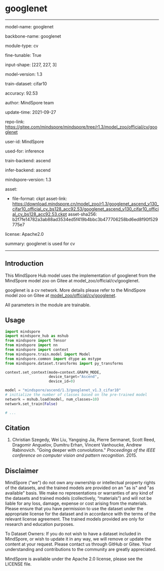 # googlenet

---

model-name: googlenet

backbone-name: googlenet

module-type: cv

fine-tunable: True

input-shape: [227, 227, 3]

model-version: 1.3

train-dataset: cifar10

accuracy: 92.53

author: MindSpore team

update-time: 2021-09-27

repo-link: <https://gitee.com/mindspore/mindspore/tree/r1.3/model_zoo/official/cv/googlenet>

user-id: MindSpore

used-for: inference

train-backend: ascend

infer-backend: ascend

mindspore-version: 1.3

asset:

-
    file-format: ckpt
    asset-link: <https://download.mindspore.cn/model_zoo/r1.3/googlenet_ascend_v130_cifar10_official_cv_bs128_acc92.53/googlenet_ascend_v130_cifar10_official_cv_bs128_acc92.53.ckpt>
    asset-sha256: b2f7fe14782a3ab88ad3534ed5f419b4bbc3b477706258bd6ed8f90f529775e7

license: Apache2.0

summary: googlenet is used for cv

---

## Introduction

This MindSpore Hub model uses the implementation of googlenet from the MindSpore model zoo on Gitee at model_zoo/official/cv/googlenet.

googlenet is a cv network. More details please refer to the MindSpore model zoo on Gitee at [model_zoo/official/cv/googlenet](https://gitee.com/mindspore/mindspore/blob/r1.3/model_zoo/official/cv/googlenet/README.md).

All parameters in the module are trainable.

## Usage

```python
import mindspore
import mindspore_hub as mshub
from mindspore import Tensor
from mindspore import nn
from mindspore import context
from mindspore.train.model import Model
from mindspore.common import dtype as mstype
from mindspore.dataset.transforms import py_transforms

context.set_context(mode=context.GRAPH_MODE,
                    device_target="Ascend",
                    device_id=0)

model = "mindspore/ascend/1.3/googlenet_v1.3_cifar10"
# initialize the number of classes based on the pre-trained model
network = mshub.load(model, num_classes=10)
network.set_train(False)

# ...
```

## Citation

1. Christian Szegedy, Wei Liu, Yangqing Jia, Pierre Sermanet, Scott Reed, Dragomir Anguelov, Dumitru Erhan, Vincent Vanhoucke, Andrew Rabinovich. "Going deeper with convolutions." *Proceedings of the IEEE conference on computer vision and pattern recognition*. 2015.

## Disclaimer

MindSpore ("we") do not own any ownership or intellectual property rights of the datasets, and the trained models are provided on an "as is" and "as available" basis. We make no representations or warranties of any kind of the datasets and trained models (collectively, “materials”) and will not be liable for any loss, damage, expense or cost arising from the materials. Please ensure that you have permission to use the dataset under the appropriate license for the dataset and in accordance with the terms of the relevant license agreement. The trained models provided are only for research and education purposes.

To Dataset Owners: If you do not wish to have a dataset included in MindSpore, or wish to update it in any way, we will remove or update the content at your request. Please contact us through GitHub or Gitee. Your understanding and contributions to the community are greatly appreciated.

MindSpore is available under the Apache 2.0 license, please see the LICENSE file.